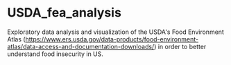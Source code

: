 # USDA_fea_analysis
Exploratory data analysis and visualization of the USDA's Food Environment Atlas (https://www.ers.usda.gov/data-products/food-environment-atlas/data-access-and-documentation-downloads/) in order to better understand food insecurity in US.
